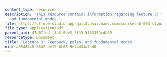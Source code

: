 ```yaml
---
content_type: resource
description: 'This resource contains information regarding lecture 3: feedback, poles,
  and fundamental modes.'
file: https://ol-ocw-studio-app-qa.s3.amazonaws.com/courses/6-003-signals-and-systems-fall-2011/a65484c58642de196c089e74434a7ed8_MIT6_003F11_lec03.pdf
file_type: application/pdf
parent_uid: 47b07fed-f3a3-0be2-5f15-5f62399cdb59
resourcetype: Document
title: 'Lecture 3: Feedback, poles, and fundamental modes'
uid: a65484c5-8642-de19-6c08-9e74434a7ed8
---
```

